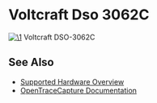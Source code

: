 # Voltcraft Dso 3062C

[![\1](../../assets/hardware/general/\2)](./File:Voltcraft_DSO-3062C.jpg.html)
[](./File:Voltcraft_DSO-3062C.jpg.html "Enlarge")
Voltcraft DSO-3062C

## See Also
- [Supported Hardware Overview](../supported-hardware.md)
- [OpenTraceCapture Documentation](../../opentracecapture/overview.md)
